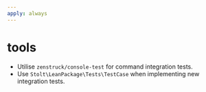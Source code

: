 ```yaml
---
apply: always
---
```


# tools
- Utilise `zenstruck/console-test` for command integration tests. 
- Use `Stolt\LeanPackage\Tests\TestCase` when implementing new integration tests.


